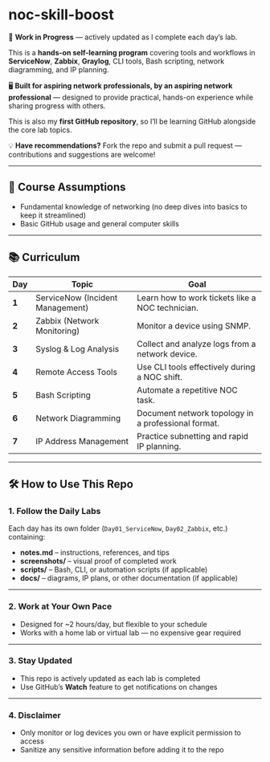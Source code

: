 # noc-skill-boost

🚧 **Work in Progress** — actively updated as I complete each day’s lab.

This is a **hands-on self-learning program** covering tools and workflows in **ServiceNow**, **Zabbix**, **Graylog**, CLI tools, Bash scripting, network diagramming, and IP planning.  

🖥️ **Built for aspiring network professionals, by an aspiring network professional** — designed to provide practical, hands-on experience while sharing progress with others.  

This is also my **first GitHub repository**, so I’ll be learning GitHub alongside the core lab topics.  

💡 **Have recommendations?** Fork the repo and submit a pull request — contributions and suggestions are welcome!  

---

## 📌 Course Assumptions
- Fundamental knowledge of networking (no deep dives into basics to keep it streamlined)  
- Basic GitHub usage and general computer skills  

---

## 📚 Curriculum  

| Day | Topic | Goal |
|-----|-------|------|
| **1** | ServiceNow (Incident Management) | Learn how to work tickets like a NOC technician. |
| **2** | Zabbix (Network Monitoring) | Monitor a device using SNMP. |
| **3** | Syslog & Log Analysis | Collect and analyze logs from a network device. |
| **4** | Remote Access Tools | Use CLI tools effectively during a NOC shift. |
| **5** | Bash Scripting | Automate a repetitive NOC task. |
| **6** | Network Diagramming | Document network topology in a professional format. |
| **7** | IP Address Management | Practice subnetting and rapid IP planning. |

---

## 🛠 How to Use This Repo  

### **1. Follow the Daily Labs**  
Each day has its own folder (`Day01_ServiceNow`, `Day02_Zabbix`, etc.) containing:  
- **notes.md** – instructions, references, and tips  
- **screenshots/** – visual proof of completed work  
- **scripts/** – Bash, CLI, or automation scripts (if applicable)  
- **docs/** – diagrams, IP plans, or other documentation (if applicable)  

---

### **2. Work at Your Own Pace**  
- Designed for ~2 hours/day, but flexible to your schedule  
- Works with a home lab or virtual lab — no expensive gear required  

---

### **3. Stay Updated**  
- This repo is actively updated as each lab is completed  
- Use GitHub’s **Watch** feature to get notifications on changes  

---

### **4. Disclaimer**  
- Only monitor or log devices you own or have explicit permission to access  
- Sanitize any sensitive information before adding it to the repo  
